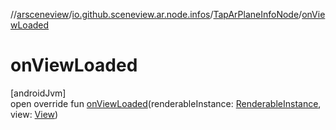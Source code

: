 //[arsceneview](../../../index.md)/[io.github.sceneview.ar.node.infos](../index.md)/[TapArPlaneInfoNode](index.md)/[onViewLoaded](on-view-loaded.md)

# onViewLoaded

[androidJvm]\
open override fun [onViewLoaded](on-view-loaded.md)(renderableInstance: [RenderableInstance](../../../../arsceneview/com.google.ar.sceneform.rendering/-renderable-instance/index.md), view: [View](https://developer.android.com/reference/kotlin/android/view/View.html))

